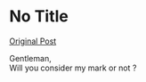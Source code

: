 # No Title

[Original Post](https://discourse.onlinedegree.iitm.ac.in/t/161120/165)

<p>Gentleman,<br>
Will you consider my mark or not ?</p>